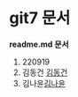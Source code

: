# git7 문서

__readme.md 문서__

1. 220919
2. 김동건 [김동건](https://github.com/ThioKDG)
3. 김나윤[김나윤](http://github.com/sun09vmfl)